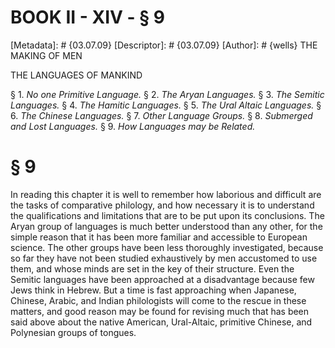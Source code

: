 # BOOK II - XIV - § 9
[Metadata]: # {03.07.09}
[Descriptor]: # {03.07.09}
[Author]: # {wells}
THE MAKING OF MEN

THE LANGUAGES OF MANKIND

§ 1. _No one Primitive Language._ § 2. _The Aryan Languages._ § 3.
_The Semitic Languages._ § 4. _The Hamitic Languages._ § 5. _The      Ural
Altaic Languages._ § 6. _The Chinese Languages._ § 7. _Other      Language
Groups._ § 8. _Submerged and Lost Languages._ § 9. _How      Languages may be
Related._

# § 9
In reading this chapter it is well to remember how laborious and difficult are
the tasks of comparative philology, and how necessary it is to understand the
qualifications and limitations that are to be put upon its conclusions. The
Aryan group of languages is much better understood than any other, for the
simple reason that it has been more familiar and accessible to European
science. The other groups have been less thoroughly investigated, because so
far they have not been studied exhaustively by men accustomed to use them, and
whose minds are set in the key of their structure. Even the Semitic languages
have been approached at a disadvantage because few Jews think in Hebrew. But a
time is fast approaching when Japanese, Chinese, Arabic, and Indian
philologists will come to the rescue in these matters, and good reason may be
found for revising much that has been said above about the native American,
Ural-Altaic, primitive Chinese, and Polynesian groups of tongues.

